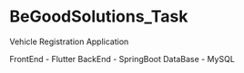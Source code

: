# BeGoodSolutions_Task
Vehicle Registration Application

FrontEnd - Flutter
BackEnd - SpringBoot
DataBase - MySQL
